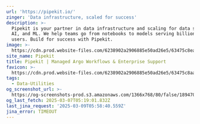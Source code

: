 ```yaml
---
url: 'https://pipekit.io/'
zinger: 'Data infrastructure, scaled for success'
description: >-
  Pipekit is your partner in data infrastructure and scaling for data science,
  AI, and ML. We help teams go from notebooks to models serving billions of
  users. Build for success with Pipekit.
image: >-
  https://cdn.prod.website-files.com/6238902a2906885e50ad26e5/63475c8eaff1f70f27e06603_Webclip.png
site_name: Pipekit
title: Pipekit | Managed Argo Workflows & Enterprise Support
favicon: >-
  https://cdn.prod.website-files.com/6238902a2906885e50ad26e5/63475c8aaff1f72d11e06602_Favicon.jpg
tags:
  - Data-Utilities
og_screenshot_url: >-
  https://og-screenshots-prod.s3.amazonaws.com/1366x768/80/false/189470b8cea28249fddcfbed70b1e11ae3b28ebc9c57dfef17c953de39afbdeb.jpeg
og_last_fetch: 2025-03-07T05:19:01.832Z
last_jina_request: '2025-03-09T05:58:40.559Z'
jina_error: TIMEOUT
---
```


